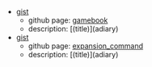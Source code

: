 - [gist](https://gist.github.com/shimajima-eiji/5d0f80af354f315c5e2670c2d2ce676d)
  - github page: [gamebook](https://github.nomuraya.work/gist/gamebook)
  - description: [(title)]\(adiary)
- [gist](extension_command)
  - github page: [expansion_command](https://github.nomuraya.work/gist/expansion_command)
  - description: [(title)]\(adiary)
